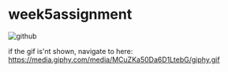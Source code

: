 # week5assignment

![github](https://media.giphy.com/media/MCuZKa50Da6D1LtebG/giphy.gif)

if the gif is'nt shown, navigate to here: https://media.giphy.com/media/MCuZKa50Da6D1LtebG/giphy.gif
